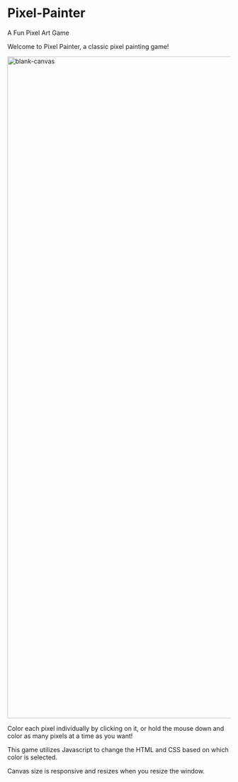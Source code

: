 # Pixel-Painter
A Fun Pixel Art Game

Welcome to Pixel Painter, a classic pixel painting game!


<img width="1491" alt="blank-canvas" src="https://user-images.githubusercontent.com/26422138/34063616-6b793bfa-e1b0-11e7-9cca-7ec5e81860ad.png">




Color each pixel individually by clicking on it, or hold the mouse down and color as many pixels at a time as you want! 







This game utilizes Javascript to change the HTML and CSS based on which color is selected. 


Canvas size is responsive and resizes when you resize the window.
